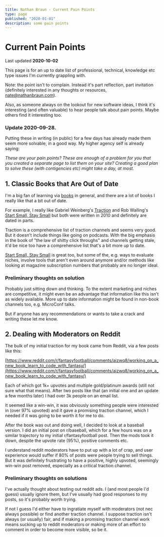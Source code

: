 ```yaml
---
title: Nathan Braun - Current Pain Points
type: page
published: "2020-01-01"
description: some pain points
---
```


# Current Pain Points
Last updated **2020-10-02**

This page is for an up to date list of professional, technical, knowledge etc
type issues I'm currently grappling with.

Note: the point isn't to complain. Instead it's part reflection, part
invitation (definitely interested in any thoughts or resources, 
[nate@nathanbraun.com](mailto:nate@nathanbraun.com)).

Also, as someone always on the lookout for new software ideas, I think it's
interesting (and often valuable) to hear people talk about pain points. Maybe
others find it interesting too.

### Update 2020-09-28.
Putting these in writing (in public) for a few days has already made them seem
more solvable, in a good way. My higher agency self is already saying:

*These are your pain points? These are enough of a problem for you that you
created a separate page to list them on your site? Creating a good plan to
solve these (with contigencies etc) might take a day, at most.*

## 1. Classic Books that Are Out of Date
I'm a big fan of learning via [books](https://www.goodreads.com/nathanbraun)
in general, and there are a lot of books I really like that a bit out of date.

For example, I really like Gabriel Weinberg's
[Traction](http://tractionbook.com) and Rob Walling's [Start Small, Stay
Small](https://startupbook.net/) but both were written in 2010 and definitely
are dated in parts.

Traction is a comprehensive list of traction channels and seems very good. But
it doesn't include things like going on podcasts. With the big emphasis in the
book of "the law of shitty click throughs" and channels getting stale, it'd be
nice too have a comprehensive list that's a bit more up to date.

[Start Small, Stay Small](https://startupbook.net) is great too, but some of
the, e.g. ways to evaluate niches, involve tools that aren't even around
anymore and/or methods like looking at magazine subscription numbers that
probably are no longer ideal.

### Preliminary thoughts on solution
Probably just sitting down and thinking. To the extent marketing and niches
are competitive, it might even be an advantage that information like this
isn't as widely available. More up to date information might be found in
non-book channels too, e.g. MicroConf talks.

But if anyone has any recommendations or wants to take a crack and writing
these let me know.

## 2. Dealing with Moderators on Reddit
The bulk of my initial traction for my book came from Reddit, via a few posts
like this:

[https://www.reddit.com/r/fantasyfootball/comments/aizwq8/working_on_a_new_book_learn_to_code_with_fantasy/](https://www.reddit.com/r/fantasyfootball/comments/aizwq8/working_on_a_new_book_learn_to_code_with_fantasy/)

Each of which got 1k+ upvotes and multiple gold/platinum awards (still not
sure what that means). After two posts like that (an initial one and an update
a few months later) I had over 3k people on an email list.

It seemed like a win-win, it was obviously something people were interested in
(over 97% upvoted) and it gave a promising traction channel, which I needed if
it was going to be worth it for me to do.

After the book was out and doing well, I decided to look at a baseball
version. I did an initial post on r/baseball, which for a few hours was on
a similar trajectory to my initial r/fantasyfootball post. Then the mods took
it down, despite the upvote rate (95%), positive comments etc.

I understand reddit moderators have to put up with a lot of crap, and user
experience would suffer if 80% of posts were people trying to sell things. But
it was definitely frustrating to have a positive, highly upvoted, seemingly
win-win post removed, especially as a critical traction channel.

### Preliminary thoughts on solutions
I've actually thought about testing out reddit ads. I (and most people I'd
guess) usually ignore them, but I've usually had good responses to my posts,
so it's probably worth trying.

If not I guess I'd either have to ingratiate myself with moderators (not nec
always possible) or find another traction channel. I suppose traction isn't
always (or usually) fair, and if making a promising traction channel work
means sucking up to reddit moderators or making more of an effort to comment
in order to become more visible, so be it.
